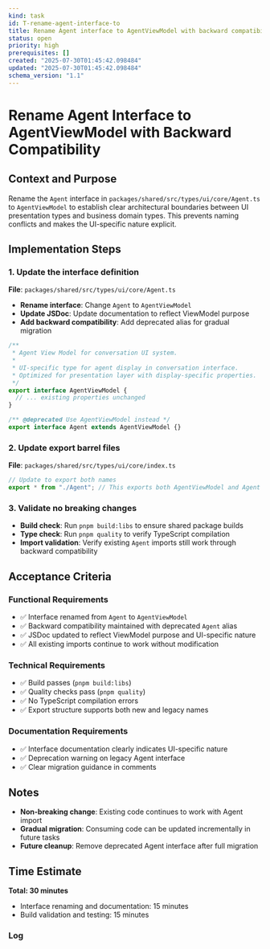 ```yaml
---
kind: task
id: T-rename-agent-interface-to
title: Rename Agent interface to AgentViewModel with backward compatibility
status: open
priority: high
prerequisites: []
created: "2025-07-30T01:45:42.098484"
updated: "2025-07-30T01:45:42.098484"
schema_version: "1.1"
---
```


# Rename Agent Interface to AgentViewModel with Backward Compatibility

## Context and Purpose

Rename the `Agent` interface in `packages/shared/src/types/ui/core/Agent.ts` to `AgentViewModel` to establish clear architectural boundaries between UI presentation types and business domain types. This prevents naming conflicts and makes the UI-specific nature explicit.

## Implementation Steps

### 1. Update the interface definition

**File**: `packages/shared/src/types/ui/core/Agent.ts`

- **Rename interface**: Change `Agent` to `AgentViewModel`
- **Update JSDoc**: Update documentation to reflect ViewModel purpose
- **Add backward compatibility**: Add deprecated alias for gradual migration

```typescript
/**
 * Agent View Model for conversation UI system.
 *
 * UI-specific type for agent display in conversation interface.
 * Optimized for presentation layer with display-specific properties.
 */
export interface AgentViewModel {
  // ... existing properties unchanged
}

/** @deprecated Use AgentViewModel instead */
export interface Agent extends AgentViewModel {}
```

### 2. Update export barrel files

**File**: `packages/shared/src/types/ui/core/index.ts`

```typescript
// Update to export both names
export * from "./Agent"; // This exports both AgentViewModel and Agent
```

### 3. Validate no breaking changes

- **Build check**: Run `pnpm build:libs` to ensure shared package builds
- **Type check**: Run `pnpm quality` to verify TypeScript compilation
- **Import validation**: Verify existing `Agent` imports still work through backward compatibility

## Acceptance Criteria

### Functional Requirements

- ✅ Interface renamed from `Agent` to `AgentViewModel`
- ✅ Backward compatibility maintained with deprecated `Agent` alias
- ✅ JSDoc updated to reflect ViewModel purpose and UI-specific nature
- ✅ All existing imports continue to work without modification

### Technical Requirements

- ✅ Build passes (`pnpm build:libs`)
- ✅ Quality checks pass (`pnpm quality`)
- ✅ No TypeScript compilation errors
- ✅ Export structure supports both new and legacy names

### Documentation Requirements

- ✅ Interface documentation clearly indicates UI-specific nature
- ✅ Deprecation warning on legacy Agent interface
- ✅ Clear migration guidance in comments

## Notes

- **Non-breaking change**: Existing code continues to work with Agent import
- **Gradual migration**: Consuming code can be updated incrementally in future tasks
- **Future cleanup**: Remove deprecated Agent interface after full migration

## Time Estimate

**Total: 30 minutes**

- Interface renaming and documentation: 15 minutes
- Build validation and testing: 15 minutes

### Log
